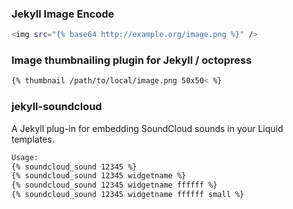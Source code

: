 ### Jekyll Image Encode
```sh
<img src="{% base64 http://example.org/image.png %}" />
```
### Image thumbnailing plugin for Jekyll / octopress
```sh
{% thumbnail /path/to/local/image.png 50x50< %}
```
### jekyll-soundcloud

A Jekyll plug-in for embedding SoundCloud sounds in your Liquid templates.
```sh
Usage:
{% soundcloud_sound 12345 %}
{% soundcloud_sound 12345 widgetname %}
{% soundcloud_sound 12345 widgetname ffffff %}
{% soundcloud_sound 12345 widgetname ffffff small %}
```
